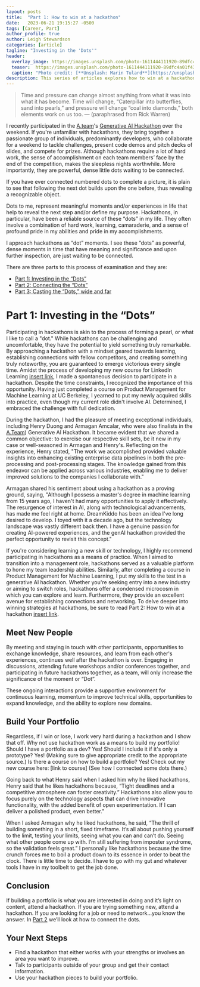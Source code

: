 ```yaml
---
layout: posts
title:  "Part 1: How to win at a hackathon"
date:   2023-06-21 19:15:27 -0500
tags: [Career, Part]
author_profile: true
author: Leigh Stewardson
categories: [article]
tagline: "Investing in the 'Dots'"
header:
  overlay_image: https://images.unsplash.com/photo-1611444111920-89dfc4a01f43
  teaser:  https://images.unsplash.com/photo-1611444111920-89dfc4a01f43
  caption: "Photo credit: [**Unsplash: Marin Tulard**](https://unsplash.com/@mtulard)"
description: This series of articles explores how to win at a hackathon even if you don't win the hackathon itself. The first post explores why you should invest in hackathons.
---
```

>Time  and pressure can change almost anything from what it was into what it has become. Time will change,  “Caterpillar into butterflies, sand into pearls,” and pressure will change “coal into diamonds,” both elements work on us too. 
— (paraphrased from Rick Warren)

I recently participated in the [A.team](https://www.a.team/)'s [Generative AI Hackathon](https://www.a.team/mission/ai-prototype-hackathon) over the weekend. If you're unfamiliar with hackathons, they bring together a passionate group of individuals, predominantly developers, who collaborate for a weekend to tackle challenges, present code demos and pitch decks of slides, and compete for prizes. Although hackathons require a lot of hard work, the sense of accomplishment on each team members’ face by the end of the competition, makes the sleepless nights worthwhile. More importantly, they are powerful, dense little dots waiting to be connected.

If you have ever connected numbered dots to complete a picture, it is plain to see that following the next dot builds upon the one before, thus revealing a recognizable object.

Dots to me, represent meaningful moments and/or experiences in life that help to reveal the next step and/or define my purpose. Hackathons, in particular, have been a reliable source of these “dots” in my life.  They often involve a combination of hard work, learning, camaraderie, and a sense of profound pride in my abilities and pride in my accomplishments.  

I approach hackathons as “dot” moments.  I see these “dots” as powerful, dense moments  in time that have meaning and significance and upon further inspection, are just waiting to be connected.

There are three parts to this process of examination and they are:
* [Part 1: Investing in the “Dots”]({{base_url}}/article/2023/06/22/how-to-win-at-a-hackathon.html)
* [Part 2: Connecting the “Dots”]({{base_url}}/article/2023/06/22/how-to-win-at-a-hackathon-2.html)
* [Part 3: Casting the “Dots,” wide and far]({{base_url}}/article/2023/06/22/how-to-win-at-a-hackathon-3.html)

# Part 1: Investing in the “Dots”
Participating in hackathons is akin to the process of forming a pearl, or what I like to call a "dot." While hackathons can be challenging and uncomfortable, they have the potential to yield something truly remarkable. By approaching a hackathon with a mindset geared towards learning, establishing connections with fellow competitors, and creating something truly noteworthy, you are guaranteed to emerge victorious every single time.
Amidst the process of developing my new course for LinkedIn Learning [insert link](), I made a spontaneous decision to participate in a hackathon. Despite the time constraints, I recognized the importance of this opportunity. Having just completed a course on Product Management for Machine Learning at UC Berkeley, I yearned to put my newly acquired skills into practice, even though my current role didn't involve AI. Determined, I embraced the challenge with full dedication.

During the hackathon, I had the pleasure of meeting exceptional individuals, including Henry Duong and Armagan Amcalar, who were also finalists in the [A.Team](ttps://www.a.team/)) Generative AI Hackathon. It became evident that we shared a common objective: to exercise our respective skill sets, be it new in my case or well-seasoned in Armagan and Henry's.
Reflecting on the experience, Henry stated, "The work we accomplished provided valuable insights into enhancing existing enterprise data pipelines in both the pre-processing and post-processing stages. The knowledge gained from this endeavor can be applied across various industries, enabling me to deliver improved solutions to the companies I collaborate with."

Armagan shared his sentiment about using a hackathon as a proving ground, saying, "Although I possess a master's degree in machine learning from 15 years ago, I haven't had many opportunities to apply it effectively. The resurgence of interest in AI, along with technological advancements, has made me feel right at home. DreamKiddo has been an idea I've long desired to develop. I toyed with it a decade ago, but the technology landscape was vastly different back then. I have a genuine passion for creating AI-powered experiences, and the genAI hackathon provided the perfect opportunity to revisit this concept."

If you're considering learning a new skill or technology, I highly recommend participating in hackathons as a means of practice. When I aimed to transition into a management role, hackathons served as a valuable platform to hone my team leadership abilities. Similarly, after completing a course in Product Management for Machine Learning, I put my skills to the test in a generative AI hackathon. Whether you're seeking entry into a new industry or aiming to switch roles, hackathons offer a condensed microcosm in which you can explore and learn. Furthermore, they provide an excellent avenue for establishing connections and networking. To delve deeper into winning strategies at hackathons, be sure to read Part 2: How to win at a hackathon [insert link]().

## Meet New People
By meeting and staying in touch with other participants, opportunities to exchange knowledge, share resources, and learn from each other's experiences, continues well after the hackathon is over. Engaging  in discussions, attending future workshops and/or conferences together, and participating in future hackathons together, as a team, will only increase the significance  of the moment or “Dot”. 

These ongoing interactions provide a supportive environment for continuous learning, momentum  to improve technical skills, opportunities to expand knowledge, and the ability to explore new domains.

## Build Your Portfolio
Regardless, if I win or lose, I work very hard during a hackathon and  I show that off. 
Why not use hackathon work as a means to build my portfolio! Should I have a portfolio as a dev? Yes! Should I include it if it's only a prototype? Yes! (Making sure to give appropriate credit to the appropriate source.) 
Is there a course on how to build a portfolio? Yes! Check out my new course here: [link to course] (See how I connected some dots there.)

Going back to what Henry said when I asked him why he liked hackathons, Henry said that he likes hackathons because, “Tight deadlines and a competitive atmosphere can foster creativity.” Hackathons also allow you  to focus purely on the technology aspects that can drive innovative functionality, with the added benefit of open experimentation. If I can deliver a polished product, even better.” 

When I asked Armagan why he liked hackathons, he said, “The thrill of building something in a short, fixed timeframe. It’s all about pushing yourself to the limit, testing your limits, seeing what you can and can’t do. Seeing what other people come up with. I’m still suffering from imposter syndrome, so the validation feels great.”
I personally like hackathons because the time crunch forces me to boil a product down to its essence in order to beat the clock. There is little time to decide. I have to go with my gut and whatever tools I have in my toolbelt to get the job done. 

## Conclusion
If building a portfolio is what you are interested in doing and it’s light on content, attend a hackathon. If you are trying something new, attend a hackathon. If you are looking for a job or need to network…you know the answer. In [Part 2]({{base_url}}/article/2023/06/21/how-to-win-at-a-hackathon-2.html) we’ll look at how to connect the dots.

## Your Next Steps
* Find a hackathon that either works with your strengths or involves an area you want to improve. 
* Talk to participants outside of your group and get their contact information.
* Use your hackathon pieces to build your portfolio. 
